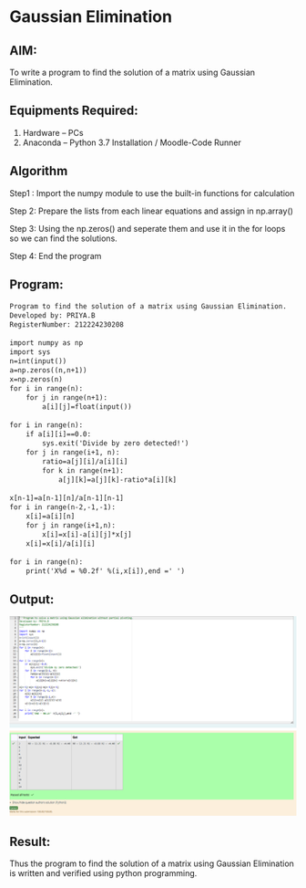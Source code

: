 # Gaussian Elimination

## AIM:
To write a program to find the solution of a matrix using Gaussian Elimination.

## Equipments Required:
1. Hardware – PCs
2. Anaconda – Python 3.7 Installation / Moodle-Code Runner

## Algorithm

Step1 : Import the numpy module to use the built-in functions for calculation

Step 2: Prepare the lists from each linear equations and assign in np.array()

Step 3: Using the np.zeros() and seperate them and use it in the for loops so we can find the solutions.

Step 4: End the program



## Program:
```
Program to find the solution of a matrix using Gaussian Elimination.
Developed by: PRIYA.B
RegisterNumber: 212224230208

import numpy as np
import sys
n=int(input())
a=np.zeros((n,n+1))
x=np.zeros(n)
for i in range(n):
    for j in range(n+1):
        a[i][j]=float(input())
         
for i in range(n):
    if a[i][i]==0.0:
        sys.exit('Divide by zero detected!')
    for j in range(i+1, n):
        ratio=a[j][i]/a[i][i]
        for k in range(n+1):
            a[j][k]=a[j][k]-ratio*a[i][k]
                
x[n-1]=a[n-1][n]/a[n-1][n-1]
for i in range(n-2,-1,-1):
    x[i]=a[i][n]
    for j in range(i+1,n):
        x[i]=x[i]-a[i][j]*x[j]
    x[i]=x[i]/a[i][i]
     
for i in range(n):
    print('X%d = %0.2f' %(i,x[i]),end =' ')

```

## Output:

![alt text](<Screenshot 2025-05-06 012425.png>)



## Result:
Thus the program to find the solution of a matrix using Gaussian Elimination is written and verified using python programming.

